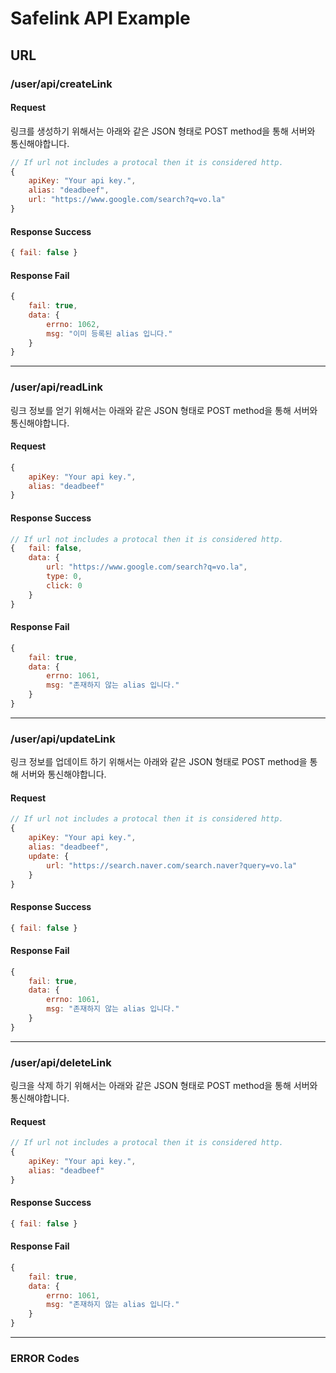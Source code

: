 # Safelink API Example

## URL

### /user/api/createLink
#### Request
링크를 생성하기 위해서는 아래와 같은 JSON 형태로 POST method을 통해 서버와 통신해야합니다.
```javascript
// If url not includes a protocal then it is considered http.
{	
	apiKey: "Your api key.",
	alias: "deadbeef",
	url: "https://www.google.com/search?q=vo.la"
}
```
#### Response Success
```javascript
{ fail: false }
```
#### Response Fail
```javascript
{
	fail: true,
	data: {
		errno: 1062,
		msg: "이미 등록된 alias 입니다."
	}
}
```

---

### /user/api/readLink
링크 정보를 얻기 위해서는 아래와 같은 JSON 형태로 POST method을 통해 서버와 통신해야합니다.
#### Request
```javascript
{	
	apiKey: "Your api key.",
	alias: "deadbeef"
}
```
#### Response Success
```javascript
// If url not includes a protocal then it is considered http.
{	fail: false,
	data: {
		url: "https://www.google.com/search?q=vo.la",
		type: 0,
		click: 0
	}
}
```
#### Response Fail
```javascript
{
	fail: true,
	data: {
		errno: 1061,
		msg: "존재하지 않는 alias 입니다."
	}
}
```

---

### /user/api/updateLink
링크 정보를 업데이트 하기 위해서는 아래와 같은 JSON 형태로 POST method을 통해 서버와 통신해야합니다.
#### Request
```javascript
// If url not includes a protocal then it is considered http.
{	
	apiKey: "Your api key.",
	alias: "deadbeef",
	update: {
		url: "https://search.naver.com/search.naver?query=vo.la"
	}
}
```
#### Response Success
```javascript
{ fail: false }
```
#### Response Fail
```javascript
{
	fail: true,
	data: {
		errno: 1061,
		msg: "존재하지 않는 alias 입니다."
	}
}
```

---

### /user/api/deleteLink
링크을 삭제 하기 위해서는 아래와 같은 JSON 형태로 POST method을 통해 서버와 통신해야합니다.
#### Request
```javascript
// If url not includes a protocal then it is considered http.
{	
	apiKey: "Your api key.",
	alias: "deadbeef"
}
```
#### Response Success
```javascript
{ fail: false }
```
#### Response Fail
```javascript
{
	fail: true,
	data: {
		errno: 1061,
		msg: "존재하지 않는 alias 입니다."
	}
}
```
---

### ERROR Codes